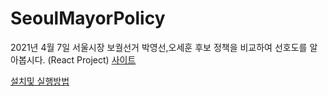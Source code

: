# SeoulMayorPolicy
2021년 4월 7일 서울시장 보궐선거 박영선,오세훈 후보 정책을 비교하여 선호도를 알아봅시다. (React Project)
[사이트](https://chulboong.github.io/SeoulMayorPolicy/)


[설치및 실행방법](https://github.com/CHULBOONG/SeoulMayorPolicy/wiki)
